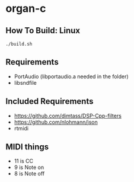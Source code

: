 # organ-c

## How To Build: Linux

`./build.sh`

## Requirements

- PortAudio (libportaudio.a needed in the folder)
- libsndfile

## Included Requirements
- https://github.com/dimtass/DSP-Cpp-filters
- https://github.com/nlohmann/json
- rtmidi

## MIDI things

- 11 is CC
- 9 is Note on
- 8 is Note off
